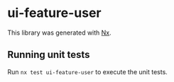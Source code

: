 # ui-feature-user

This library was generated with [Nx](https://nx.dev).

## Running unit tests

Run `nx test ui-feature-user` to execute the unit tests.
